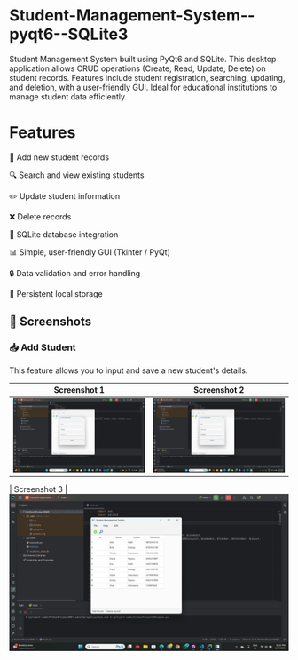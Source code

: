 # Student-Management-System--pyqt6--SQLite3
Student Management System built using PyQt6 and SQLite. This desktop application allows CRUD operations (Create, Read, Update, Delete) on student records. Features include student registration, searching, updating, and deletion, with a user-friendly GUI. Ideal for educational institutions to manage student data efficiently.

# Features

📝 Add new student records

🔍 Search and view existing students

✏️ Update student information

❌ Delete records

📁 SQLite database integration

📊 Simple, user-friendly GUI (Tkinter / PyQt)

🔒 Data validation and error handling

💾 Persistent local storage


## 📸 Screenshots

### 📥 Add Student

This feature allows you to input and save a new student's details.

| Screenshot 1 | Screenshot 2 |
|--------------|--------------|
| ![Add Student 1](screenshots/Screenshot%20(13).png) | ![Add Student 2](screenshots/Screenshot%20(14).png) |

| Screenshot 3 |
![After Add Student](screenshots/Screenshot%20(15).png)